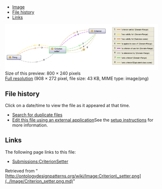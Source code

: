 * [Image](../Image/Criterion_setter.png.md#file)
* [File history](../Image/Criterion_setter.png.md#filehistory)
* [Links](../Image/Criterion_setter.png.md#filelinks)

[![Image:Criterion setter.png](../images/thumb/c/cf/Criterion_setter.png/800px-Criterion_setter.png)](../images/c/cf/Criterion_setter.png)  
Size of this preview: 800 × 240 pixels  
[Full resolution](../images/c/cf/Criterion_setter.png)‎ (908 × 272 pixel, file size: 43 KB, MIME type: image/png)

## File history

Click on a date/time to view the file as it appeared at that time.



  
* [Search for duplicate files](http://ontologydesignpatterns.org/wiki/Special:FileDuplicateSearch/Criterion_setter.png "Special:FileDuplicateSearch/Criterion setter.png")
* [Edit this file using an external application](http://ontologydesignpatterns.org/wiki/index.php?title=Image:Criterion_setter.png&action=edit&externaledit=true&mode=file "Image:Criterion setter.png")See the [setup instructions](http://www.mediawiki.org/wiki/Manual:External_editors "http://www.mediawiki.org/wiki/Manual:External_editors") for more information.

## Links



The following page links to this file:


* [Submissions:CriterionSetter](../Submissions/CriterionSetter.md "Submissions:CriterionSetter")


Retrieved from "[http://ontologydesignpatterns.org/wiki/Image:Criterion\_setter.png](../Image/Criterion_setter.png.md)"